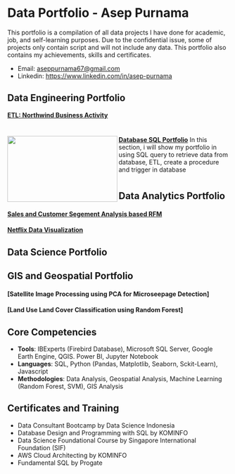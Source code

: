 # Data Portfolio - Asep Purnama
This portfolio is a compilation of all data projects I have done for academic, job, and self-learning purposes. Due to the confidential issue, some of projects only contain script and will not include any data. This portfolio also contains my achievements, skills and certificates.
- Email: aseppurnama67@gmail.com
- Linkedin: https://www.linkedin.com/in/asep-purnama
## Data Engineering Portfolio
 **[ETL: Northwind Business Activity](https://github.com/aseppurnama20/DSLS-Data-Engineer-Case-Study.git)**
#
<img align="left" width="250" height="150" src="[https://github.com/archd3sai/Portfolio/blob/master/Images/telecom.jpg](https://github.com/aseppurnama20/Portfolio/blob/aa9264176ac0704e389e33dd171b91af6636e169/image/sql.jpg)"> **[Database SQL Portfolio](https://github.com/aseppurnama20/SQL-Portofolio.git)**
In this section, i will show my portfolio in using SQL query to retrieve data from database, ETL, create a procedure and trigger in database
#
## Data Analytics Portfolio
#### **[Sales and Customer Segement Analysis based RFM](https://github.com/aseppurnama20/DSLS-Data-Analytics-Case-Study.git)**
#### **[Netflix Data Visualization](https://github.com/aseppurnama20/netflix-data-visualization.git)**
## Data Science Portfolio
## GIS and Geospatial Portfolio
#### **[Satellite Image Processing using PCA for Microseepage Detection]**
#### **[Land Use Land Cover Classification using Random Forest]**
## Core Competencies
- **Tools**: IBExperts (Firebird Database), Microsoft SQL Server, Google Earth Engine, QGIS. Power BI, Jupyter Notebook
- **Languages**: SQL, Python (Pandas, Matplotlib, Seaborn, Sckit-Learn), Javascript
- **Methodologies**: Data Analysis, Geospatial Analysis, Machine Learning (Random Forest, SVM), GIS Analysis
## Certificates and Training
- Data Consultant Bootcamp by Data Science Indonesia
- Database Design and Programming with SQL by KOMINFO
- Data Science Foundational Course by Singapore International Foundation (SIF)
- AWS Cloud Architecting by KOMINFO
- Fundamental SQL by Progate
